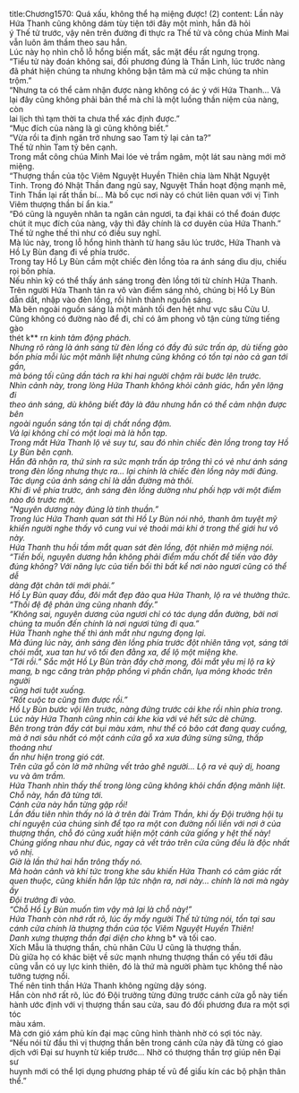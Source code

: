 title:Chương1570: Quá xấu, không thể hạ miệng được! (2)
content:
Lần này Hứa Thanh cũng không dám tùy tiện tới đây một mình, hắn đã hỏi<br>ý Thế tử trước, vậy nên trên đường đi thực ra Thế tử và công chúa Minh Mai<br>vẫn luôn âm thầm theo sau hắn.<br>Lúc này họ nhìn chỗ lỗ hổng biến mất, sắc mặt đều rất ngưng trọng.<br>“Tiểu tử này đoán không sai, đối phương đúng là Thần Linh, lúc trước nàng<br>đã phát hiện chúng ta nhưng không bận tâm mà cứ mặc chúng ta nhìn trộm.”<br>“Nhưng ta có thể cảm nhận được nàng không có ác ý với Hứa Thanh... Vả<br>lại đây cũng không phải bản thể mà chỉ là một luồng thần niệm của nàng, còn<br>lai lịch thì tạm thời ta chưa thể xác định được.”<br>“Mục đích của nàng là gì cũng không biết.”<br>“Vừa rồi ta định ngăn trở nhưng sao Tam tỷ lại cản ta?”<br>Thế tử nhìn Tam tỷ bên cạnh.<br>Trong mắt công chúa Minh Mai lóe vẻ trầm ngâm, một lát sau nàng mới mở<br>miệng.<br>“Thượng thần của tộc Viêm Nguyệt Huyền Thiên chia làm Nhật Nguyệt<br>Tinh. Trong đó Nhật Thần đang ngủ say, Nguyệt Thần hoạt động mạnh mẽ,<br>Tinh Thần lại rất thần bí... Mà bố cục nơi này có chút liên quan với vị Tinh<br>Viêm thượng thần bí ẩn kia.”<br>“Đó cũng là nguyên nhân ta ngăn cản ngươi, ta đại khái có thể đoán được<br>chút ít mục đích của nàng, vậy thì đây chính là cơ duyên của Hứa Thanh.”<br>Thế tử nghe thế thì như có điều suy nghĩ.<br>Mà lúc này, trong lỗ hổng hình thành từ hang sâu lúc trước, Hứa Thanh và<br>Hồ Ly Bùn đang đi về phía trước.<br>Trong tay Hồ Ly Bùn cầm một chiếc đèn lồng tỏa ra ánh sáng dìu dịu, chiếu<br>rọi bốn phía.<br>Nếu nhìn kỹ có thể thấy ánh sáng trong đèn lồng tới từ chính Hứa Thanh.<br>Trên người Hứa Thanh tản ra vô vàn điểm sáng nhỏ, chúng bị Hồ Ly Bùn<br>dẫn dắt, nhập vào đèn lồng, rồi hình thành nguồn sáng.<br>Mà bên ngoài nguồn sáng là một mảnh tối đen hệt như vực sâu Cửu U.<br>Cũng không có đường nào để đi, chỉ có âm phong vô tận cùng từng tiếng gào<br>thét k** r*n kinh tâm động phách.<br>Nhưng rõ ràng là ánh sáng từ đèn lồng có đầy đủ sức trấn áp, dù tiếng gào<br>bốn phía mỗi lúc một mãnh liệt nhưng cũng không có tồn tại nào cả gan tới gần,<br>mà bóng tối cũng dần tách ra khi hai người chậm rãi bước lên trước.<br>Nhìn cảnh này, trong lòng Hứa Thanh không khỏi cảnh giác, hắn yên lặng đi<br>theo ánh sáng, dù không biết đây là đâu nhưng hắn có thể cảm nhận được bên<br>ngoài nguồn sáng tồn tại dị chất nồng đậm.<br>Vả lại không chỉ có một loại mà là hỗn tạp.<br>Trong mắt Hứa Thanh lộ vẻ suy tư, sau đó nhìn chiếc đèn lồng trong tay Hồ<br>Ly Bùn bên cạnh.<br>Hắn đã nhận ra, thứ sinh ra sức mạnh trấn áp trông thì có vẻ như ánh sáng<br>trong đèn lồng nhưng thực ra... lại chính là chiếc đèn lồng này mới đúng.<br>Tác dụng của ánh sáng chỉ là dẫn đường mà thôi.<br>Khi đi về phía trước, ánh sáng đèn lồng dường như phối hợp với một điểm<br>nào đó trước mặt.<br>“Nguyên dương này đúng là tinh thuần.”<br>Trong lúc Hứa Thanh quan sát thì Hồ Ly Bùn nói nhỏ, thanh âm tuyệt mỹ<br>khiến người nghe thấy vô cung vui vẻ thoải mái khi ở trong thế giới hư vô này.<br>Hứa Thanh thu hồi tầm mắt quan sát đèn lồng, đột nhiên mở miệng nói.<br>“Tiền bối, nguyên dương hẳn không phải điểm mấu chốt để tiến vào đây<br>đúng không? Với năng lực của tiền bối thì bất kể nơi nào ngươi cũng có thể dễ<br>dàng đặt chân tới mới phải.”<br>Hồ Ly Bùn quay đầu, đôi mắt đẹp đảo qua Hứa Thanh, lộ ra vẻ thưởng thức.<br>“Thối đệ đệ phản ứng cũng nhanh đấy.”<br>“Không sai, nguyên dương của ngươi chỉ có tác dụng dẫn đường, bởi nơi<br>chúng ta muốn đến chính là nơi ngươi từng đi qua.”<br>Hứa Thanh nghe thế thì ánh mắt như ngưng đọng lại.<br>Mà đúng lúc này, ánh sáng đèn lồng phía trước đột nhiên tăng vọt, sáng tới<br>chói mắt, xua tan hư vô tối đen đằng xa, để lộ một miệng khe.<br>“Tới rồi.” Sắc mặt Hồ Ly Bùn tràn đầy chờ mong, đôi mắt yêu mị lộ ra kỳ<br>mang, b* ng*c căng tràn phập phồng vì phấn chấn, lụa mỏng khoác trên người<br>cũng hơi tuột xuống.<br>“Rốt cuộc ta cũng tìm được rồi.”<br>Hồ Ly Bùn bước vội lên trước, nàng đứng trước cái khe rồi nhìn phía trong.<br>Lúc này Hứa Thanh cũng nhìn cái khe kia với vẻ hết sức dè chừng.<br>Bên trong tràn đầy cát bụi màu xám, như thể có bão cát đang quay cuồng,<br>mà ở nơi sâu nhất có một cánh cửa gỗ xa xưa đứng sừng sững, thấp thoáng như<br>ẩn như hiện trong gió cát.<br>Trên cửa gỗ còn lờ mờ những vết trảo ghê người... Lộ ra vẻ quỷ dị, hoang<br>vu và âm trầm.<br>Hứa Thanh nhìn thấy thế trong lòng cũng không khỏi chấn động mãnh liệt.<br>Chỗ này, hắn đã từng tới.<br>Cánh cửa này hắn từng gặp rồi!<br>Lần đầu tiên nhìn thấy nó là ở trên đài Trảm Thần, khi ấy Đội trưởng hội tụ<br>chí nguyện của chúng sinh để tạo ra một con đường nối liền với nơi ở của<br>thượng thần, chỗ đó cũng xuất hiện một cánh cửa giống y hệt thế này!<br>Chúng giống nhau như đúc, ngay cả vết trảo trên cửa cũng đều là độc nhất<br>vô nhị.<br>Giờ là lần thứ hai hắn trông thấy nó.<br>Mà hoàn cảnh và khí tức trong khe sâu khiến Hứa Thanh có cảm giác rất<br>quen thuộc, cũng khiến hắn lập tức nhận ra, nơi này... chính là nơi mà ngày ấy<br>Đội trưởng đi vào.<br>“Chỗ Hồ Ly Bùn muốn tìm vậy mà lại là chỗ này!”<br>Hứa Thanh còn nhớ rất rõ, lúc ấy mấy người Thế tử từng nói, tồn tại sau<br>cánh cửa chính là thượng thần của tộc Viêm Nguyệt Huyền Thiên!<br>Danh xưng thượng thần đại diện cho kh*ng b* và tối cao.<br>Xích Mẫu là thượng thần, chủ nhân Cửu U cũng là thượng thần.<br>Dù giữa họ có khác biệt về sức mạnh nhưng thượng thần có yếu tới đâu<br>cũng vẫn có uy lực kinh thiên, đó là thứ mà người phàm tục không thể nào<br>tưởng tượng nổi.<br>Thế nên tinh thần Hứa Thanh không ngừng dậy sóng.<br>Hắn còn nhớ rất rõ, lúc đó Đội trưởng từng đứng trước cánh cửa gỗ này tiến<br>hành ước định với vị thượng thần sau cửa, sau đó đối phương đưa ra một sợi tóc<br>màu xám.<br>Mà cơn gió xám phủ kín đại mạc cũng hình thành nhờ có sợi tóc này.<br>“Nếu nói từ đầu thì vị thượng thần bên trong cánh cửa này đã từng có giao<br>dịch với Đại sư huynh từ kiếp trước... Nhờ có thượng thần trợ giúp nên Đại sư<br>huynh mới có thể lợi dụng phương pháp tế vũ để giấu kín các bộ phận thân thể.”